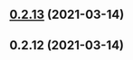 ## [0.2.13](https://github.com/Andreas-Sujono/React-Dre/compare/v0.2.12...v0.2.13) (2021-03-14)





## 0.2.12 (2021-03-14)





